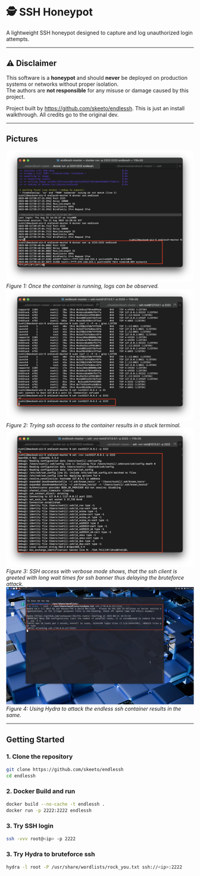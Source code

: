 # 🕵️ SSH Honeypot

A lightweight SSH honeypot designed to capture and log unauthorized login attempts.  

---

## ⚠️ Disclaimer
This software is a **honeypot** and should **never** be deployed on production systems or networks without proper isolation.  
The authors are **not responsible** for any misuse or damage caused by this project.

Project built by https://github.com/skeeto/endlessh.
This is just an install walkthrough. All credits go to the original dev.

---

## Pictures

![1](images/1.png)
*Figure 1: Once the container is running, logs can be observed.*
![2](images/2.png)
*Figure 2: Trying ssh access to the container results in a stuck terminal.*
![3](images/4.png)
*Figure 3: SSH access with verbose mode shows, that the ssh client is greeted with long wait times for ssh banner thus delaying the bruteforce attack.*
![4](images/3.png)
*Figure 4: Using Hydra to attack the endless ssh container results in the same.*


---

## Getting Started

### 1. Clone the repository
```bash
git clone https://github.com/skeeto/endlessh
cd endlessh
```
### 2. Docker Build and run
```bash
docker build --no-cache -t endlessh .
docker run -p 2222:2222 endlessh
```
### 3. Try SSH login
```bash
ssh -vvv root@<ip> -p 2222
```
### 3. Try Hydra to bruteforce ssh
```bash
hydra -l root -P /usr/share/wordlists/rock_you.txt ssh://<ip>:2222
```
